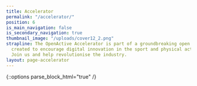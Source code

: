 ```yaml
---
title: Accelerator
permalink: "/accelerator/"
position: 6
is_main_navigation: false
is_secondary_navigation: true
thumbnail_image: "/uploads/cover12_2.png"
strapline: The OpenActive Accelerator is part of a groundbreaking open data initiative
  created to encourage digital innovation in the sport and physical activity sector.
  Join us and help revolutionise the industry.
layout: page-accelerator
---
```


{::options parse_block_html="true" /}


